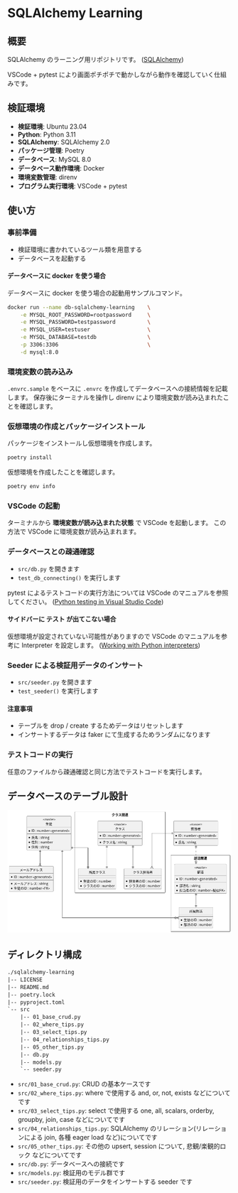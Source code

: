 # SQLAlchemy Learning

## 概要

SQLAlchemy のラーニング用リポジトリです。
([SQLAlchemy](https://docs.sqlalchemy.org/en/20/index.html))

VSCode + pytest により画面ポチポチで動かしながら動作を確認していく仕組みです。

## 検証環境

- **検証環境**: Ubuntu 23.04
- **Python**: Python 3.11
- **SQLAlchemy**: SQLAlchemy 2.0
- **パッケージ管理**: Poetry
- **データベース**: MySQL 8.0
- **データベース動作環境**: Docker
- **環境変数管理**: direnv
- **プログラム実行環境**: VSCode + pytest

## 使い方

### 事前準備

- 検証環境に書かれているツール類を用意する
- データベースを起動する

#### データベースに docker を使う場合

データベースに docker を使う場合の起動用サンプルコマンド。

```bash
docker run --name db-sqlalchemy-learning    \
    -e MYSQL_ROOT_PASSWORD=rootpassword     \
    -e MYSQL_PASSWORD=testpassword          \
    -e MYSQL_USER=testuser                  \
    -e MYSQL_DATABASE=testdb                \
    -p 3306:3306                            \
    -d mysql:8.0
```

### 環境変数の読み込み

`.envrc.sample` をベースに `.envrc` を作成してデータベースへの接続情報を記載します。
保存後にターミナルを操作し direnv により環境変数が読み込まれたことを確認します。

### 仮想環境の作成とパッケージインストール

パッケージをインストールし仮想環境を作成します。

```bash
poetry install
```

仮想環境を作成したことを確認します。

```bash
poetry env info
```

### VSCode の起動

ターミナルから **環境変数が読み込まれた状態** で VSCode を起動します。
この方法で VSCode に環境変数が読み込まれます。

### データベースとの疎通確認

- `src/db.py` を開きます
- `test_db_connecting()` を実行します

pytest によるテストコードの実行方法については VSCode のマニュアルを参照してください。
([Python testing in Visual Studio Code](https://code.visualstudio.com/docs/python/testing))

#### サイドバーに テスト が出てこない場合

仮想環境が設定されていない可能性がありますので VSCode のマニュアルを参考に Interpreter を設定します。
([Working with Python interpreters](https://code.visualstudio.com/docs/python/environments#_working-with-python-interpreters))

### Seeder による検証用データのインサート

- `src/seeder.py` を開きます
- `test_seeder()` を実行します

#### 注意事項

- テーブルを drop / create するためデータはリセットします
- インサートするデータは faker にて生成するためランダムになります

### テストコードの実行

任意のファイルから疎通確認と同じ方法でテストコードを実行します。

## データベースのテーブル設計

<img width="800" src="https://raw.githubusercontent.com/yoshik159753/sqlalchemy-learning/main/docs/database-table-design/er-diagram.png" alt="テーブル定義"> 

## ディレクトリ構成

```txt
./sqlalchemy-learning
|-- LICENSE
|-- README.md
|-- poetry.lock
|-- pyproject.toml
`-- src
    |-- 01_base_crud.py
    |-- 02_where_tips.py
    |-- 03_select_tips.py
    |-- 04_relationships_tips.py
    |-- 05_other_tips.py
    |-- db.py
    |-- models.py
    `-- seeder.py
```

- `src/01_base_crud.py`: CRUD の基本ケースです
- `src/02_where_tips.py`: where で使用する and, or, not, exists などについてです
- `src/03_select_tips.py`: select で使用する one, all, scalars, orderby, groupby, join, case などについてです
- `src/04_relationships_tips.py`: SQLAlchemy のリレーション(リレーションによる join, 各種 eager load など)についてです
- `src/05_other_tips.py`: その他の upsert, session について, 悲観/楽観的ロック などについてです
- `src/db.py`: データベースへの接続です
- `src/models.py`: 検証用のモデル群です
- `src/seeder.py`: 検証用のデータをインサートする seeder です
